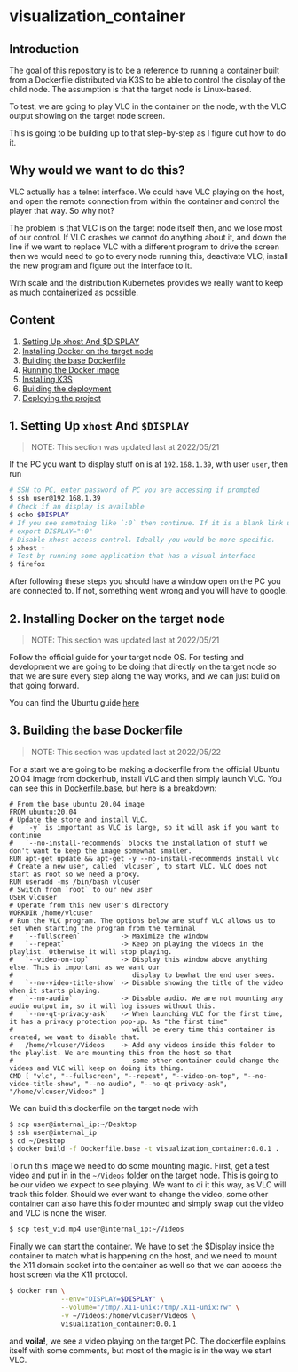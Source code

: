 # visualization_container

## Introduction

The goal of this repository is to be a reference to running a container built from a Dockerfile distributed via K3S to be able to control the display of the child node. The assumption is that the target node is Linux-based.

To test, we are going to play VLC in the container on the node, with the VLC output showing on the target node screen.

This is going to be building up to that step-by-step as I figure out how to do it.

## Why would we want to do this?

VLC actually has a telnet interface. We could have VLC playing on the host, and open the remote connection from within the container and control the player that way. So why not?

The problem is that VLC is on the target node itself then, and we lose most of our control. If VLC crashes we cannot do anything about it, and down the line if we want to replace VLC with a different program to drive the screen then we would need to go to every node running this, deactivate VLC, install the new program and figure out the interface to it.

With scale and the distribution Kubernetes provides we really want to keep as much containerized as possible.

## Content

1. [Setting Up xhost And $DISPLAY](#1-setting-up-xhost-and-display)
2. [Installing Docker on the target node](#2-installing-docker-on-the-target-node)
3. [Building the base Dockerfile](#3-building-the-base-dockerfile)
5. [Running the Docker image](#)
6. [Installing K3S](#)
7. [Building the deployment](#)
8. [Deploying the project](#)

## 1. Setting Up `xhost` And `$DISPLAY` 
> NOTE: This section was updated last at 2022/05/21

If the PC you want to display stuff on is at `192.168.1.39`, with user `user`, then run
```bash
# SSH to PC, enter password of PC you are accessing if prompted
$ ssh user@192.168.1.39
# Check if an display is available
$ echo $DISPLAY
# If you see something like `:0` then continue. If it is a blank link uncomment and run the line below:
# export DISPLAY=":0"
# Disable xhost access control. Ideally you would be more specific.
$ xhost +
# Test by running some application that has a visual interface
$ firefox
```
After following these steps you should have a window open on the PC you are connected to. If not, something went wrong and you will have to google.

## 2. Installing Docker on the target node
> NOTE: This section was updated last at 2022/05/21

Follow the official guide for your target node OS. For testing and development we are going to be doing that directly on the target node so that we are sure every step along the way works, and we can just build on that going forward.

You can find the Ubuntu guide [here](https://docs.docker.com/engine/install/ubuntu/)

## 3. Building the base Dockerfile
> NOTE: This section was updated last at 2022/05/22

For a start we are going to be making a dockerfile from the official Ubuntu 20.04 image from dockerhub, install VLC and then simply launch VLC. You can see this in [Dockerfile.base](/Dockerfile.base), but here is a breakdown:
```docker
# From the base ubuntu 20.04 image
FROM ubuntu:20.04
# Update the store and install VLC.
#   `-y` is important as VLC is large, so it will ask if you want to continue
#   `--no-install-recommends` blocks the installation of stuff we don't want to keep the image somewhat smaller.
RUN apt-get update && apt-get -y --no-install-recommends install vlc
# Create a new user, called `vlcuser`, to start VLC. VLC does not start as root so we need a proxy.
RUN useradd -ms /bin/bash vlcuser
# Switch from `root` to our new user
USER vlcuser
# Operate from this new user's directory
WORKDIR /home/vlcuser
# Run the VLC program. The options below are stuff VLC allows us to set when starting the program from the terminal
#   `--fullscreen`          -> Maximize the window
#   `--repeat`              -> Keep on playing the videos in the playlist. Otherwise it will stop playing.
#   `--video-on-top`        -> Display this window above anything else. This is important as we want our
#                              display to bewhat the end user sees.
#   `--no-video-title-show` -> Disable showing the title of the video when it starts playing.
#   `--no-audio`            -> Disable audio. We are not mounting any audio output in, so it will log issues without this.
#   `--no-qt-privacy-ask`   -> When launching VLC for the first time, it has a privacy protection pop-up. As "the first time"
#                              will be every time this container is created, we want to disable that.
#   /home/vlcuser/Videos    -> Add any videos inside this folder to the playlist. We are mounting this from the host so that
#                              some other container could change the videos and VLC will keep on doing its thing.
CMD [ "vlc", "--fullscreen", "--repeat", "--video-on-top", "--no-video-title-show", "--no-audio", "--no-qt-privacy-ask", "/home/vlcuser/Videos" ]
```

We can build this dockerfile on the target node with
```bash
$ scp user@internal_ip:~/Desktop
$ ssh user@internal_ip
$ cd ~/Desktop
$ docker build -f Dockerfile.base -t visualization_container:0.0.1 .
```

To run this image we need to do some mounting magic. First, get a test video and put in in the `~/Videos` folder on the target node. This is going to be our video we expect to see playing. We want to di it this way, as VLC will track this folder. Should we ever want to change the video, some other container can also have this folder mounted and simply swap out the video and VLC is none the wiser.

```bash
$ scp test_vid.mp4 user@internal_ip:~/Videos
```

Finally we can start the container. We have to set the $Display inside the container to match what is happening on the host, and we need to mount the X11 domain socket into the container as well so that we can access the host screen via the X11 protocol.

```bash
$ docker run \
             --env="DISPLAY=$DISPLAY" \
             --volume="/tmp/.X11-unix:/tmp/.X11-unix:rw" \
             -v ~/Videos:/home/vlcuser/Videos \
             visualization_container:0.0.1
```
and __voila!__, we see a video playing on the target PC. The dockerfile explains itself with some comments, but most of the magic is in the way we start VLC.